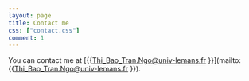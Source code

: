 ```yaml
---
layout: page
title: Contact me
css: ["contact.css"]
comment: 1
---
```


You can contact me at [{{Thi_Bao_Tran.Ngo@univ-lemans.fr
}}](mailto:{{Thi_Bao_Tran.Ngo@univ-lemans.fr
}}).


